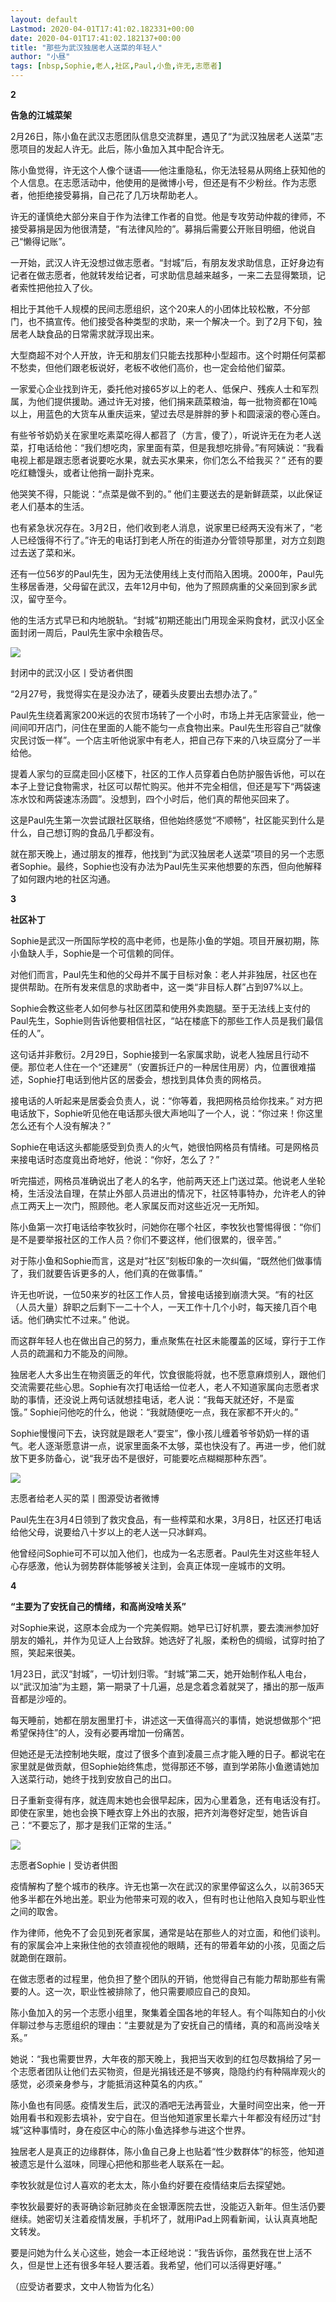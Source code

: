 ```yaml
---
layout: default
Lastmod: 2020-04-01T17:41:02.182331+00:00
date: 2020-04-01T17:41:02.182137+00:00
title: "那些为武汉独居老人送菜的年轻人"
author: "小昼"
tags: [nbsp,Sophie,老人,社区,Paul,小鱼,许无,志愿者]
---
```


**2**

  

**告急的江城菜架**

2月26日，陈小鱼在武汉志愿团队信息交流群里，遇见了“为武汉独居老人送菜”志愿项目的发起人许无。此后，陈小鱼加入其中配合许无。

陈小鱼觉得，许无这个人像个谜语——他注重隐私，你无法轻易从网络上获知他的个人信息。在志愿活动中，他使用的是微博小号，但还是有不少粉丝。作为志愿者，他拒绝接受募捐，自己花了几万块帮助老人。

许无的谨慎绝大部分来自于作为法律工作者的自觉。他是专攻劳动仲裁的律师，不接受募捐是因为他很清楚，“有法律风险的”。募捐后需要公开账目明细，他说自己“懒得记账”。

一开始，武汉人许无没想过做志愿者。“封城”后，有朋友发求助信息，正好身边有记者在做志愿者，他就转发给记者，可求助信息越来越多，一来二去显得繁琐，记者索性把他拉入了伙。

相比于其他千人规模的民间志愿组织，这个20来人的小团体比较松散，不分部门，也不搞宣传。他们接受各种类型的求助，来一个解决一个。到了2月下旬，独居老人缺食品的日常需求就浮现出来。

大型商超不对个人开放，许无和朋友们只能去找那种小型超市。这个时期任何菜都不愁卖，但他们跟老板说好，老板不收他们高价，也一定会给他们留菜。

一家爱心企业找到许无，委托他对接65岁以上的老人、低保户、残疾人士和军烈属，为他们提供援助。通过许无对接，他们捐来蔬菜粮油，每一批物资都在10吨以上，用蓝色的大货车从重庆运来，望过去尽是胖胖的萝卜和圆滚滚的卷心莲白。

有些爷爷奶奶关在家里吃素菜吃得人都苕了（方言，傻了），听说许无在为老人送菜，打电话给他：“我们想吃肉，家里面有菜，但是我想吃排骨。”有阿姨说：“我看电视上都是跟志愿者说要吃水果，就去买水果来，你们怎么不给我买？” 还有的要吃红糖馒头，或者让他捎一副扑克来。

他哭笑不得，只能说：“点菜是做不到的。” 他们主要送去的是新鲜蔬菜，以此保证老人们基本的生活。

也有紧急状况存在。3月2日，他们收到老人消息，说家里已经两天没有米了，“老人已经饿得不行了。”许无的电话打到老人所在的街道办分管领导那里，对方立刻跑过去送了菜和米。

还有一位56岁的Paul先生，因为无法使用线上支付而陷入困境。2000年，Paul先生移居香港，父母留在武汉，去年12月中旬，他为了照顾病重的父亲回到家乡武汉，留守至今。

他的生活方式早已和内地脱轨。“封城”初期还能出门用现金采购食材，武汉小区全面封闭一周后，Paul先生家中余粮告尽。

![](https://images.weserv.nl/?url=https%3A//mmbiz.qpic.cn/mmbiz_jpg/ry9Lic9Cnsiaibh9PVWzEz0icYMqQfkcAhC7FFYBLpH0XDcRFo9CxlyWnMHf6GIjb3KH8O1PYvZ2ScJ1hRnQiciawNmw/640%3Fwx_fmt%3Djpeg)

封闭中的武汉小区丨受访者供图  

“2月27号，我觉得实在是没办法了，硬着头皮要出去想办法了。”

Paul先生绕着离家200米远的农贸市场转了一个小时，市场上并无店家营业，他一间间叩开店门，问住在里面的人能不能匀一点食物出来。Paul先生形容自己“就像灾民讨饭一样”。一个店主听他说家中有老人，把自己存下来的八块豆腐分了一半给他。

提着人家匀的豆腐走回小区楼下，社区的工作人员穿着白色防护服告诉他，可以在本子上登记食物需求，社区可以帮忙购买。他并不完全相信，但还是写下“两袋速冻水饺和两袋速冻汤圆”。没想到，四个小时后，他们真的帮他买回来了。

这是Paul先生第一次尝试跟社区联络，但他始终感觉“不顺畅”，社区能买到什么是什么，自己想订购的食品几乎都没有。

就在那天晚上，通过朋友的推荐，他找到“为武汉独居老人送菜”项目的另一个志愿者Sophie。最终，Sophie也没有办法为Paul先生买来他想要的东西，但向他解释了如何跟内地的社区沟通。

**3**

  

**社区补丁**

Sophie是武汉一所国际学校的高中老师，也是陈小鱼的学姐。项目开展初期，陈小鱼缺人手，Sophie是一个可信赖的同伴。

对他们而言，Paul先生和他的父母并不属于目标对象：老人并非独居，社区也在提供帮助。在所有发来信息的求助者中，这一类“非目标人群”占到97%以上。

Sophie会教这些老人如何参与社区团菜和使用外卖跑腿。至于无法线上支付的Paul先生，Sophie则告诉他要相信社区，“站在楼底下的那些工作人员是我们最信任的人”。

这句话并非敷衍。2月29日，Sophie接到一名家属求助，说老人独居且行动不便。那位老人住在一个“还建房”（安置拆迁户的一种居住用房）内，位置很难描述，Sophie打电话到他片区的居委会，想找到具体负责的网格员。

接电话的人听起来是居委会负责人，说：“你等着，我把网格员给你找来。” 对方把电话放下，Sophie听见他在电话那头很大声地叫了一个人，说：“你过来！你这里怎么还有个人没有解决？”

Sophie在电话这头都能感受到负责人的火气，她很怕网格员有情绪。可是网格员来接电话时态度竟出奇地好，他说：“你好，怎么了？”

听完描述，网格员准确说出了老人的名字，他前两天还上门送过菜。他说老人坐轮椅，生活没法自理，在禁止外部人员进出的情况下，社区特事特办，允许老人的钟点工两天上一次门，照顾他。老人家属反而对这些近况一无所知。

陈小鱼第一次打电话给李牧狄时，问她你在哪个社区，李牧狄也警惕得很：“你们是不是要举报社区的工作人员？你们不要这样，他们很累的，很辛苦。”

对于陈小鱼和Sophie而言，这是对“社区”刻板印象的一次纠偏，“既然他们做事情了，我们就要告诉更多的人，他们真的在做事情。”

许无也听说，一位50来岁的社区工作人员，曾接电话接到崩溃大哭。“有的社区（人员大量）辞职之后剩下一二十个人，一天工作十几个小时，每天接几百个电话。他们确实忙不过来。” 他说。

而这群年轻人也在做出自己的努力，重点聚焦在社区未能覆盖的区域，穿行于工作人员的疏漏和力不能及的间隙。

独居老人大多出生在物资匮乏的年代，饮食很能将就，也不愿意麻烦别人，跟他们交流需要花些心思。Sophie有次打电话给一位老人，老人不知道家属向志愿者求助的事情，还没说上两句话就想挂电话，老人说：“我每天就还好，不是蛮饿。” Sophie问他吃的什么，他说：“我就随便吃一点，我在家都不开火的。”

Sophie慢慢问下去，诀窍就是跟老人“耍宝”，像小孩儿缠着爷爷奶奶一样的语气。老人逐渐愿意讲一点，说家里面条不太够，菜也快没有了。再进一步，他们就放下更多防备心，说“我牙齿不是很好，可能要吃点糊糊那种东西”。

![](https://images.weserv.nl/?url=https%3A//mmbiz.qpic.cn/mmbiz_jpg/ry9Lic9Cnsiaibh9PVWzEz0icYMqQfkcAhC7k57nTiaXricqqd8NVkJiaGMbqHt5uJX8h55DFu73lMeuGN7BpdTabziadA/640%3Fwx_fmt%3Djpeg)

志愿者给老人买的菜丨图源受访者微博  

Paul先生在3月4日领到了救灾食品，有一些榨菜和水果，3月8日，社区还打电话给他父母，说要给八十岁以上的老人送一只冰鲜鸡。

他曾经问Sophie可不可以加入他们，也成为一名志愿者。Paul先生对这些年轻人心存感激，他认为弱势群体能够被关注到，会真正体现一座城市的文明。

**4**

  

**“主要为了安抚自己的情绪，和高尚没啥关系”**

对Sophie来说，这原本会成为一个完美假期。她早已订好机票，要去澳洲参加好朋友的婚礼，并作为见证人上台致辞。她选好了礼服，柔粉色的绸缎，试穿时拍了照，笑起来很美。

1月23日，武汉“封城”，一切计划归零。“封城”第二天，她开始制作私人电台，以“武汉加油”为主题，第一期录了十几遍，总是念着念着就哭了，播出的那一版声音都是沙哑的。

每天睡前，她都在朋友圈里打卡，讲述这一天值得高兴的事情，她说想做那个“把希望保持住”的人，没有必要再增加一份痛苦。

但她还是无法控制地失眠，度过了很多个直到凌晨三点才能入睡的日子。都说宅在家里就是做贡献，但Sophie始终焦虑，觉得那还不够，直到学弟陈小鱼邀请她加入送菜行动，她终于找到安放自己的出口。

日子重新变得有序，就连周末她也会很早起床，因为心里着急，还有电话没有打。即使在家里，她也会换下睡衣穿上外出的衣服，把齐刘海卷好定型，她告诉自己：“不要忘了，那才是我们正常的生活。”

![](https://images.weserv.nl/?url=https%3A//mmbiz.qpic.cn/mmbiz_jpg/ry9Lic9Cnsiaibh9PVWzEz0icYMqQfkcAhC7MiaTXC10Q2TlKrjL1gBVm5LNznLicdxK4CtkpG4VaDzlliaruSgDMH8jQ/640%3Fwx_fmt%3Djpeg)

志愿者Sophie丨受访者供图  

疫情解构了整个城市的秩序。许无也第一次在武汉的家里停留这么久，以前365天他多半都在外地出差。职业为他带来可观的收入，但有时也让他陷入良知与职业性之间的取舍。

作为律师，他免不了会见到死者家属，通常是站在那些人的对立面，和他们谈判。有的家属会冲上来揪住他的衣领直视他的眼睛，还有的带着年幼的小孩，见面之后就跪倒在跟前。

在做志愿者的过程里，他负担了整个团队的开销，他觉得自己有能力帮助那些有需要的人。这一次，职业性被排除了，他只需要顺应自己的良知。

陈小鱼加入的另一个志愿小组里，聚集着全国各地的年轻人。有个叫陈知白的小伙伴聊过参与志愿组织的理由：“主要就是为了安抚自己的情绪，真的和高尚没啥关系。” 

她说：“我也需要世界，大年夜的那天晚上，我把当天收到的红包尽数捐给了另一个志愿者团队让他们去买物资，但是光捐钱还是不够爽，隐隐约约有种隔岸观火的感觉，必须亲身参与，才能抵消这种莫名的内疚。”

陈小鱼也有同感。疫情发生后，武汉的酒吧无法再营业，大量时间空出来，他一开始用看书和观影去填补，安宁自在。但当他知道家里长辈六十年都没有经历过“封城”这种事情时，身在疫区中心的陈小鱼选择参与进这个世界。

独居老人是真正的边缘群体，陈小鱼自己身上也贴着“性少数群体”的标签，他知道被遗忘是什么滋味，同理心把他和那些老人联系在一起。

李牧狄就是位讨人喜欢的老太太，陈小鱼约好要在疫情结束后去探望她。

李牧狄最要好的表哥确诊新冠肺炎在金银潭医院去世，没能迈入新年。但生活仍要继续。她密切关注着疫情发展，手机坏了，就用iPad上网看新闻，认认真真地配文转发。

要是问她为什么关心这些，她会一本正经地说：“我告诉你，虽然我在世上活不久，但是世上还有很多年轻人要活着。我希望，他们可以活得更好噻。”

（应受访者要求，文中人物皆为化名）

